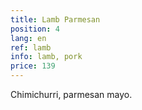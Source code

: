```yaml
---
title: Lamb Parmesan
position: 4
lang: en
ref: lamb
info: lamb, pork
price: 139
---
```


Chimichurri, parmesan mayo.
